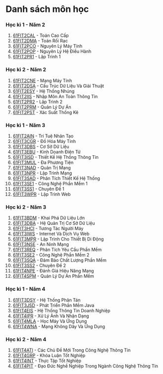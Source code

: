 # Danh sách môn học

### Học kì 1 - Năm 2
1.  [61FIT2CAL](https://github.com/fit-hanu0/61fit2cal) - Toán Cao Cấp
2.  [61FIT2DMA](https://github.com/fit-hanu0/61fit2dma) - Toán Rối Rạc
3.  [61FIT2PCO](https://github.com/fit-hanu0/61fit2pco) - Nguyên Lý Máy Tính
4.  [61FIT2POP](https://github.com/fit-hanu0/61fit2pop) - Nguyên Lý Hệ Điều Hành
5.  [61FIT2PR1](https://github.com/fit-hanu0/61fit2pr1) - Lập Trình 1

### Học kì 2 - Năm 2
1.  [61FIT2CNE](https://github.com/fit-hanu0/61fit2cne) - Mạng Máy Tính
2.  [61FIT2DSA](https://github.com/fit-hanu0/61fit2dsa) - Cấu Trúc Dữ Liệu Và Giải Thuật
3.  [61FIT2ESY](https://github.com/fit-hanu0/61fit2esy) - Hệ Thống Nhúng
4.  [61FIT2IIS](https://github.com/fit-hanu0/61fit2iis) - Nhập Môn An Toàn Thông Tin
5.  [61FIT2PR2](https://github.com/fit-hanu0/61fit2pr2) - Lập Trình 2
6.  [61FIT2PRM](https://github.com/fit-hanu0/61fit2prm) - Quản Lý Dự Án
7.  [61FIT2PST](https://github.com/fit-hanu0/61fit2pst) - Xác Suất Thống Kê

### Học kì 1 - Năm 3
1.  [61FIT2AIN](https://github.com/fit-hanu0/61fit2ain) - Trí Tuệ Nhân Tạo
2.  [61FIT3CGR](https://github.com/fit-hanu0/61fit3cgr) - Đồ Hóa Máy Tính
3.  [61FIT3DBS](https://github.com/fit-hanu0/61fit3dbs) - Cơ Sở Dữ Liệu
4.  [61FIT3EBU](https://github.com/fit-hanu0/61fit3ebu) - Kinh Doanh Điện Tử
5.  [61FIT3ISD](https://github.com/fit-hanu0/61fit3isd) - Thiết Kế Hệ Thống Thông Tin
6.  [61FIT3MUL](https://github.com/fit-hanu0/61fit3mul) - Đa Phương Tiện
7.  [61FIT3NAD](https://github.com/fit-hanu0/61fit3nad) - Quản Trị Mạng
8.  [61FIT3NPR](https://github.com/fit-hanu0/61fit3npr) - Lập Trình Mạng
9.  [61FIT3SAD](https://github.com/fit-hanu0/61fit3sad) - Phân Tích Thiết Kế Hệ Thống
10. [61FIT3SE1](https://github.com/fit-hanu0/61fit3se1) - Công Nghệ Phần Mềm 1
11. [61FIT3SS1](https://github.com/fit-hanu0/61fit3ss1) - Chuyên Đề 1
12. [61FIT3WPR](https://github.com/fit-hanu0/61fit3wpr) - Lập Trình Web

### Học kì 2 - Năm 3
1.  [61FIT3BDM](https://github.com/fit-hanu0/61fit3bdm) - Khai Phá Dữ Liệu Lớn
2.  [61FIT3DBA](https://github.com/fit-hanu0/61fit3dba) - Hệ Quản Trị Cơ Sở Dữ Liệu
3.  [61FIT3HCI](https://github.com/fit-hanu0/61fit3hci) - Tương Tác Người Máy
4.  [61FIT3IWS](https://github.com/fit-hanu0/61fit3iws) - Internet Và Dịch Vụ Web
5.  [61FIT3MPR](https://github.com/fit-hanu0/61fit3mpr) - Lập Trình Cho Thiết Bị Di Động
6.  [61FIT3NSE](https://github.com/fit-hanu0/61fit3nse) - An Ninh Mạng
7.  [61FIT3REQ](https://github.com/fit-hanu0/61fit3req) - Phân Tích Yêu Cầu Phần Mềm
8.  [61FIT3SE2](https://github.com/fit-hanu0/61fit3se2) - Công Nghệ Phần Mềm 2
9.  [61FIT3SQA](https://github.com/fit-hanu0/61fit3sqa) - Đảm Bảo Chất Lượng Phần Mềm
10. [61FIT3SS2](https://github.com/fit-hanu0/61fit3ss2) - Chuyên Đề 2
11. [61FIT4NPE](https://github.com/fit-hanu0/61fit4npe) - Đánh Giá Hiệu Năng Mạng
12. [61FIT4SPM](https://github.com/fit-hanu0/61fit4spm) - Quản Lý Dự Án Phần Mềm

### Học kì 1 - Năm 4
1.  [61FIT3DSY](https://github.com/fit-hanu0/61fit3dsy) - Hệ Thống Phân Tán
2.  [61FIT3JSD](https://github.com/fit-hanu0/61fit3jsd) - Phát Triển Phần Mềm Java
3.  [61FIT4EIS](https://github.com/fit-hanu0/61fit4eis) - Hệ Thống Thông Tin Doanh Nghiệp
4.  [61FIT4IPR](https://github.com/fit-hanu0/61fit4ipr) - Xử Lý Ảnh Và Nhận Dạng
5.  [61FIT4MLA](https://github.com/fit-hanu0/61fit4mla) - Học Máy Và Ứng Dụng
6.  [61FIT4WNA](https://github.com/fit-hanu0/61fit4wna) - Mạng Không Dây Và Ứng Dụng

### Học kì 2 - Năm 4
1.  [61FIT4ATI](https://github.com/fit-hanu0/61fit4ati) - Các Chủ Đề Mới Trong Công Nghệ Thông Tin
2.  [61FIT4GRP](https://github.com/fit-hanu0/61fit4grp) - Khóa Luận Tốt Nghiệp
3.  [61FIT4INT](https://github.com/fit-hanu0/61fit4int) - Thực Tập Tốt Nghiệp
4.  [61FIT4PIT](https://github.com/fit-hanu0/61fit4pit) - Đạo Đức Nghề Nghiệp Trong Ngành Công Nghệ Thông Tin